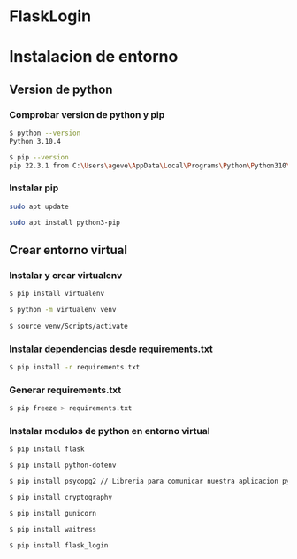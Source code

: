 # FlaskLogin

# Instalacion de entorno

## Version de python

### Comprobar version de python y pip

```bash
$ python --version
Python 3.10.4
```

```bash
$ pip --version
pip 22.3.1 from C:\Users\ageve\AppData\Local\Programs\Python\Python310\lib\site-packages\pip (python 3.10)
```

### Instalar pip

```bash
sudo apt update

sudo apt install python3-pip
```

## Crear entorno virtual

### Instalar y crear virtualenv

```bash
$ pip install virtualenv

$ python -m virtualenv venv
 
$ source venv/Scripts/activate
```

### Instalar dependencias desde requirements.txt

```bash
$ pip install -r requirements.txt
```

### Generar requirements.txt

```bash
$ pip freeze > requirements.txt
```

### Instalar modulos de python en entorno virtual

```bash
$ pip install flask

$ pip install python-dotenv

$ pip install psycopg2 // Libreria para comunicar nuestra aplicacion python con postgres // Instalar postgres o $ sudo apt install libpq-dev

$ pip install cryptography

$ pip install gunicorn

$ pip install waitress

$ pip install flask_login
```